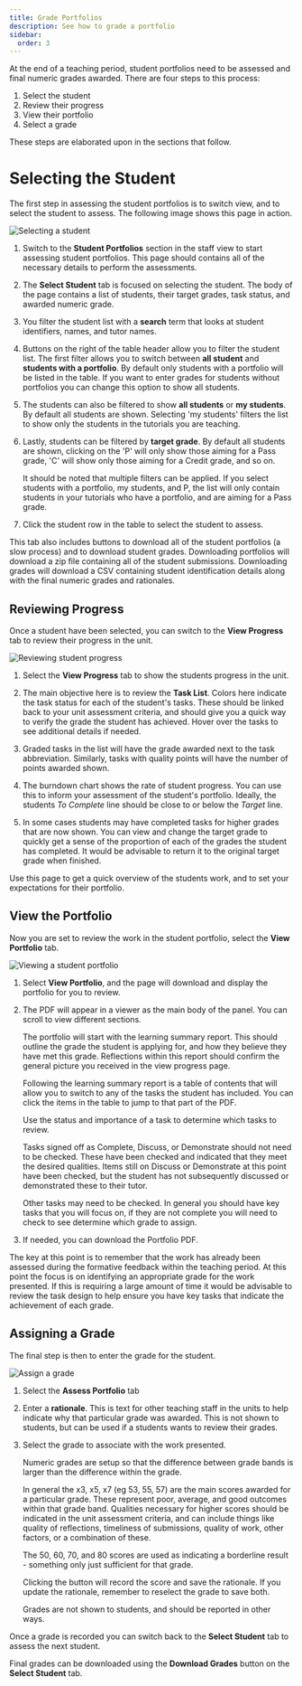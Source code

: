 ```yaml
---
title: Grade Portfolios
description: See how to grade a portfolio
sidebar: 
  order: 3
---
```


At the end of a teaching period, student portfolios need to be assessed and final numeric grades awarded. There are four steps to this process:

1. Select the student
1. Review their progress
1. View their portfolio
1. Select a grade

These steps are elaborated upon in the sections that follow.

# Selecting the Student

The first step in assessing the student portfolios is to switch view, and to select the student to assess. The following
image shows this page in action.

![Selecting a student](./images/grade-portfolios/select-student.png)

1. Switch to the **Student Portfolios** section in the staff view to start assessing student portfolios. This page
   should contains all of the necessary details to perform the assessments.

1. The **Select Student** tab is focused on selecting the student. The body of the page contains a list of students,
   their target grades, task status, and awarded numeric grade.

1. You filter the student list with a **search** term that looks at student identifiers, names, and tutor names.

1. Buttons on the right of the table header allow you to filter the student list. The first filter allows you to switch
   between **all student** and **students with a portfolio**. By default only students with a portfolio will be listed
   in the table. If you want to enter grades for students without portfolios you can change this option to show all
   students.

1. The students can also be filtered to show **all students** or **my students**. By default all students are shown.
   Selecting 'my students' filters the list to show only the students in the tutorials you are teaching.

1. Lastly, students can be filtered by **target grade**. By default all students are shown, clicking on the 'P' will
   only show those aiming for a Pass grade, 'C' will show only those aiming for a Credit grade, and so on.

   It should be noted that multiple filters can be applied. If you select students with a portfolio, my students, and P,
   the list will only contain students in your tutorials who have a portfolio, and are aiming for a Pass grade.

1. Click the student row in the table to select the student to assess.

This tab also includes buttons to download all of the student portfolios (a slow process) and to download student
grades. Downloading portfolios will download a zip file containing all of the student submissions. Downloading grades
will download a CSV containing student identification details along with the final numeric grades and rationales.

## Reviewing Progress

Once a student have been selected, you can switch to the **View Progress** tab to review their progress in the unit.

![Reviewing student progress](./images/grade-portfolios/view-progress.png)

1. Select the **View Progress** tab to show the students progress in the unit.

1. The main objective here is to review the **Task List**. Colors here indicate the task status for each of the
   student's tasks. These should be linked back to your unit assessment criteria, and should give you a quick way to
   verify the grade the student has achieved. Hover over the tasks to see additional details if needed.

1. Graded tasks in the list will have the grade awarded next to the task abbreviation. Similarly, tasks with quality
   points will have the number of points awarded shown.

1. The burndown chart shows the rate of student progress. You can use this to inform your assessment of the student's
   portfolio. Ideally, the students _To Complete_ line should be close to or below the _Target_ line.

1. In some cases students may have completed tasks for higher grades that are now shown. You can view and change the
   target grade to quickly get a sense of the proportion of each of the grades the student has completed. It would be
   advisable to return it to the original target grade when finished.

Use this page to get a quick overview of the students work, and to set your expectations for their portfolio.

## View the Portfolio

Now you are set to review the work in the student portfolio, select the **View Portfolio** tab.

![Viewing a student portfolio](./images/grade-portfolios/view-portfolio.png)

1. Select **View Portfolio**, and the page will download and display the portfolio for you to review.

1. The PDF will appear in a viewer as the main body of the panel. You can scroll to view different sections.

   The portfolio will start with the learning summary report. This should outline the grade the student is applying for,
   and how they believe they have met this grade. Reflections within this report should confirm the general picture you
   received in the view progress page.

   Following the learning summary report is a table of contents that will allow you to switch to any of the tasks the
   student has included. You can click the items in the table to jump to that part of the PDF.

   Use the status and importance of a task to determine which tasks to review.

   Tasks signed off as Complete, Discuss, or Demonstrate should not need to be checked. These have been checked and
   indicated that they meet the desired qualities. Items still on Discuss or Demonstrate at this point have been
   checked, but the student has not subsequently discussed or demonstrated these to their tutor.

   Other tasks may need to be checked. In general you should have key tasks that you will focus on, if they are not
   complete you will need to check to see determine which grade to assign.

1. If needed, you can download the Portfolio PDF.

The key at this point is to remember that the work has already been assessed during the formative feedback within the
teaching period. At this point the focus is on identifying an appropriate grade for the work presented. If this is
requiring a large amount of time it would be advisable to review the task design to help ensure you have key tasks that
indicate the achievement of each grade.

## Assigning a Grade

The final step is then to enter the grade for the student.

![Assign a grade](./images/grade-portfolios/assign-grade.png)

1. Select the **Assess Portfolio** tab

1. Enter a **rationale**. This is text for other teaching staff in the units to help indicate why that particular grade
   was awarded. This is not shown to students, but can be used if a students wants to review their grades.

1. Select the grade to associate with the work presented.

   Numeric grades are setup so that the difference between grade bands is larger than the difference within the grade.

   In general the x3, x5, x7 (eg 53, 55, 57) are the main scores awarded for a particular grade. These represent poor,
   average, and good outcomes within that grade band. Qualities necessary for higher scores should be indicated in the
   unit assessment criteria, and can include things like quality of reflections, timeliness of submissions, quality of
   work, other factors, or a combination of these.

   The 50, 60, 70, and 80 scores are used as indicating a borderline result - something only just sufficient for that
   grade.

   Clicking the button will record the score and save the rationale. If you update the rationale, remember to reselect
   the grade to save both.

   Grades are not shown to students, and should be reported in other ways.

Once a grade is recorded you can switch back to the **Select Student** tab to assess the next student.

Final grades can be downloaded using the **Download Grades** button on the **Select Student** tab.

